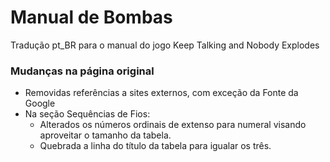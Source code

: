 # Manual de Bombas
Tradução pt_BR para o manual do jogo Keep Talking and Nobody Explodes

### Mudanças na página original

- Removidas referências a sites externos, com exceção da Fonte da Google
- Na seção Sequências de Fios:
	- Alterados os números ordinais de extenso para numeral visando aproveitar o tamanho da tabela.
	- Quebrada a linha do título da tabela para igualar os três.
